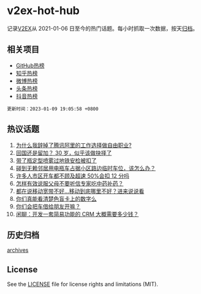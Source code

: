 # v2ex-hot-hub

 记录[V2EX](https://www.v2ex.com/)从 2021-01-06 日至今的热门话题。每小时抓取一次数据，按天[归档](archives)。
 
 ## 相关项目

- [GitHub热榜](https://github.com/snaildev/github-hot-hub)
- [知乎热榜](https://github.com/snaildev/zhihu-hot-hub)
- [微博热榜](https://github.com/snaildev/weibo-hot-hub)
- [头条热榜](https://github.com/snaildev/toutiao-hot-hub)
- [抖音热榜](https://github.com/snaildev/douyin-hot-hub)


 `更新时间：2023-01-09 19:05:58 +0800`

## 热议话题

1. [为什么我辞掉了腾讯阿里的工作选择做自由职业?](https://www.v2ex.com/t/907476)
1. [回国还是留加？ 30 岁，似乎该做抉择了](https://www.v2ex.com/t/907408)
1. [带了瓶定型喷雾过地铁安检被扣了](https://www.v2ex.com/t/907496)
1. [碰到无赖邻居用电瓶车占据小区路边临时车位，该怎么办？](https://www.v2ex.com/t/907478)
1. [许多人市区开车都不顾及超速 50%会扣 12 分吗](https://www.v2ex.com/t/907498)
1. [怎样有效说服父母不要听信专家吃中药补药？](https://www.v2ex.com/t/907513)
1. [都在说移动宽带不好...移动到底哪里不好？进来说说看](https://www.v2ex.com/t/907577)
1. [你们真能看清楚色盲卡上的数字么](https://www.v2ex.com/t/907617)
1. [你们会把车借给朋友开嘛？](https://www.v2ex.com/t/907574)
1. [闲聊：开发一套简易功能的 CRM 大概需要多少钱？](https://www.v2ex.com/t/907440)

## 历史归档

[archives](archives)

## License

See the [LICENSE](LICENSE) file for license rights and limitations (MIT).
